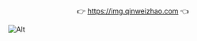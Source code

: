 
<p align="center">
👉 <a href="https://img.qinweizhao.com">https://img.qinweizhao.com</a> 👈
</p>

![Alt](https://repobeats.axiom.co/api/embed/6419e0f1467e4ec86344ba70ab0764a87eaf7d47.svg "Repobeats analytics image")
